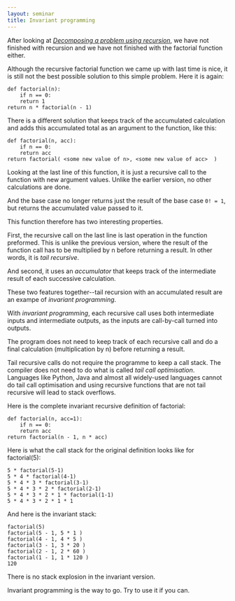 ```yaml
---
layout: seminar
title: Invariant programming
---
```

After looking at [*Decomposing a problem using recursion*](/2014/04/17/recursion.html), we have not finished with recursion and we have not finished with the factorial function either.

Although the recursive factorial function we came up with last time is nice, it is still not the best possible solution to this simple problem. Here it is again:

    def factorial(n):
        if n == 0:
	    return 1
	return n * factorial(n - 1)

There is a different solution that keeps track of the accumulated calculation and adds this accumulated total as an argument to the function, like this:

    def factorial(n, acc):
        if n == 0:
	    return acc
	return factorial( <some new value of n>, <some new value of acc>  )

Looking at the last line of this function, it is just a recursive call to the function with new argument values. Unlike the earlier version, no other calculations are done. 

And the base case no longer returns just the result of the base case `0! = 1`, but returns the accumulated value passed to it.

This function therefore has two interesting properties. 

First, the recursive call on the last line is last operation in the function preformed. This is unlike the previous version, where the result of the function call has to be multiplied by n before returning a result. In other words, it is *tail recursive*.

And second, it uses an *accumulator* that keeps track of the intermediate result of each successive calculation.

These two features together--tail recursion with an accumulated result are an exampe of *invariant programming*.

With *invariant programming*, each recursive call uses both intermediate inputs and intermediate outputs, as the inputs are call-by-call turned into outputs.

The program does not need to keep track of each recursive call and do a final calculation (multiplication by n) before returning a result.

Tail recursive calls do not require the programme to keep a call stack. The compiler does not need to do what is called *tail call optimisation*. Languages like Python, Java and almost all widely-used languages cannot do tail call optimisation and using recursive functions that are not tail recursive will lead to stack overflows.

Here is the complete invariant recursive definition of factorial:

    def factorial(n, acc=1):
        if n == 0:
	    return acc
	return factorial(n - 1, n * acc)

Here is what the call stack for the original definition looks like for factorial(5):

    5 * factorial(5-1)
    5 * 4 * factorial(4-1)
    5 * 4 * 3 * factorial(3-1)
    5 * 4 * 3 * 2 * factorial(2-1)
    5 * 4 * 3 * 2 * 1 * factorial(1-1)
    5 * 4 * 3 * 2 * 1 * 1

And here is the invariant stack:

    factorial(5)
    factorial(5 - 1, 5 * 1 )
    factorial(4 - 1, 4 * 5 )
    factorial(3 - 1, 3 * 20 )
    factorial(2 - 1, 2 * 60 )
    factorial(1 - 1, 1 * 120 )
    120

There is no stack explosion in the invariant version.

Invariant programming is the way to go. Try to use it if you can.

